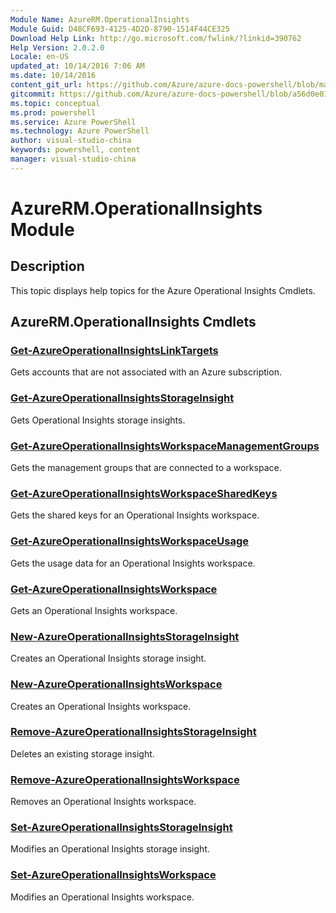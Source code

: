 ```yaml
---
Module Name: AzureRM.OperationalInsights
Module Guid: D48CF693-4125-4D2D-8790-1514F44CE325
Download Help Link: http://go.microsoft.com/fwlink/?linkid=390762
Help Version: 2.0.2.0
Locale: en-US
updated_at: 10/14/2016 7:06 AM
ms.date: 10/14/2016
content_git_url: https://github.com/Azure/azure-docs-powershell/blob/master/azureps-cmdlets-docs/ResourceManager/AzureRM.OperationalInsights/v0.9.8/CmdletMDs/AzureRM.OperationalInsights.md
gitcommit: https://github.com/Azure/azure-docs-powershell/blob/a56d0e01e65c2c33aa2af13dd29addc94ead6e88/azureps-cmdlets-docs/ResourceManager/AzureRM.OperationalInsights/v0.9.8/CmdletMDs/AzureRM.OperationalInsights.md
ms.topic: conceptual
ms.prod: powershell
ms.service: Azure PowerShell
ms.technology: Azure PowerShell
author: visual-studio-china
keywords: powershell, content
manager: visual-studio-china
---
```


# AzureRM.OperationalInsights Module
## Description
This topic displays help topics for the Azure Operational Insights Cmdlets. 

## AzureRM.OperationalInsights Cmdlets
### [Get-AzureOperationalInsightsLinkTargets](Get-AzureOperationalInsightsLinkTargets.md)
Gets accounts that are not associated with an Azure subscription.


### [Get-AzureOperationalInsightsStorageInsight](Get-AzureOperationalInsightsStorageInsight.md)
Gets Operational Insights storage insights.


### [Get-AzureOperationalInsightsWorkspaceManagementGroups](Get-AzureOperationalInsightsWorkspaceManagementGroups.md)
Gets the management groups that are connected to a workspace.


### [Get-AzureOperationalInsightsWorkspaceSharedKeys](Get-AzureOperationalInsightsWorkspaceSharedKeys.md)
Gets the shared keys for an Operational Insights workspace.


### [Get-AzureOperationalInsightsWorkspaceUsage](Get-AzureOperationalInsightsWorkspaceUsage.md)
Gets the usage data for an Operational Insights workspace.


### [Get-AzureOperationalInsightsWorkspace](Get-AzureOperationalInsightsWorkspace.md)
Gets an Operational Insights workspace.


### [New-AzureOperationalInsightsStorageInsight](New-AzureOperationalInsightsStorageInsight.md)
Creates an Operational Insights storage insight.


### [New-AzureOperationalInsightsWorkspace](New-AzureOperationalInsightsWorkspace.md)
Creates an Operational Insights workspace.


### [Remove-AzureOperationalInsightsStorageInsight](Remove-AzureOperationalInsightsStorageInsight.md)
Deletes an existing storage insight.


### [Remove-AzureOperationalInsightsWorkspace](Remove-AzureOperationalInsightsWorkspace.md)
Removes an Operational Insights workspace.


### [Set-AzureOperationalInsightsStorageInsight](Set-AzureOperationalInsightsStorageInsight.md)
Modifies an Operational Insights storage insight.


### [Set-AzureOperationalInsightsWorkspace](Set-AzureOperationalInsightsWorkspace.md)
Modifies an Operational Insights workspace.



